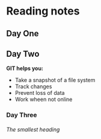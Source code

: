 
# Reading notes



## Day One

## Day Two
**GIT helps you:**
- Take a snapshot of a file system
- Track changes
- Prevent loss of data
- Work wheen not online


### Day Three

###### The smallest heading
